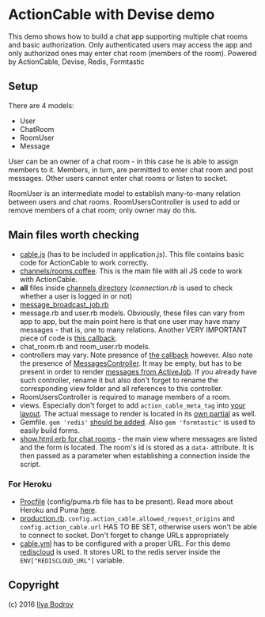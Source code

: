 # ActionCable with Devise demo

This demo shows how to build a chat app supporting multiple chat rooms and basic authorization. Only
authenticated users may access the app and only authorized ones may enter chat room (members of the room).
Powered by ActionCable, Devise, Redis, Formtastic

## Setup

There are 4 models:

* User
* ChatRoom
* RoomUser
* Message

User can be an owner of a chat room - in this case he is able to assign members to it. Members,
in turn, are permitted to enter chat room and post messages. Other users cannot enter chat rooms or listen
to socket.

RoomUser is an intermediate model to establish many-to-many relation between users and chat rooms.
RoomUsersController is used to add or remove members of a chat room; only owner may do this.

## Main files worth checking

* [cable.js](https://github.com/bodrovis-learning/actioncable_devise_demo/blob/master/app/assets/javascripts/cable.js) (has to be included in application.js). This file contains basic code for ActionCable to work correctly.
* [channels/rooms.coffee](https://github.com/bodrovis-learning/actioncable_devise_demo/blob/master/app/assets/javascripts/channels/rooms.coffee).
This is the main file with all JS code to work with ActionCable.
* **all** files inside [channels directory](https://github.com/bodrovis-learning/actioncable_devise_demo/tree/master/app/channels) (*connection.rb* is used to check whether a user is logged in or not)
* [message_broadcast_job.rb](https://github.com/bodrovis-learning/actioncable_devise_demo/blob/master/app/jobs/message_broadcast_job.rb)
* message.rb and user.rb models. Obviously, these files can vary from app to app, but the main point here is that one user may have many messages - that is, one to many relations.
Another VERY IMPORTANT piece of code is [this callback](https://github.com/bodrovis-learning/actioncable_devise_demo/blob/master/app/models/message.rb#L6).
* chat_room.rb and room_user.rb models.
* controllers may vary. Note presence of [the callback](https://github.com/bodrovis-learning/actioncable_devise_demo/blob/master/app/controllers/application_controller.rb#L6) however.
Also note the presence of [MessagesController](https://github.com/bodrovis-learning/actioncable_devise_demo/blob/master/app/controllers/messages_controller.rb). It may be empty, but has to be present in order to render
[messages from ActiveJob](https://github.com/bodrovis-learning/actioncable_devise_demo/blob/master/app/jobs/message_broadcast_job.rb#L11). If you already have such controller, rename it but also don't forget to rename
the corresponding view folder and all references to this controller.
* RoomUsersController is required to manage members of a room.
* views. Especially don't forget to add `action_cable_meta_tag` into [your layout](https://github.com/bodrovis-learning/actioncable_devise_demo/blob/master/app/views/layouts/application.html.erb#L6).
The actual message to render is located in its [own partial](https://github.com/bodrovis-learning/actioncable_devise_demo/blob/master/app/views/messages/_message.html.erb) as well.
* Gemfile. `gem 'redis'` [should be added](https://github.com/bodrovis-learning/actioncable_devise_demo/blob/master/Gemfile#L7).
Also `gem 'formtastic'` is used to easily build forms.
* [show.html.erb for chat rooms](https://github.com/bodrovis-learning/actioncable_devise_demo/blob/master/app/views/chat_rooms/show.html.erb) - the main view where messages are listed and the form is located.
The room's id is stored as a `data-` attribute. It is then passed as a parameter when establishing a connection inside the script.

### For Heroku

* [Procfile](https://github.com/bodrovis-learning/actioncable_devise_demo/blob/master/Procfile) (config/puma.rb file has to be present).
Read more about Heroku and Puma [here](https://devcenter.heroku.com/articles/deploying-rails-applications-with-the-puma-web-server).
* [production.rb](https://github.com/bodrovis-learning/actioncable_devise_demo/blob/master/config/environments/production.rb#L89).
`config.action_cable.allowed_request_origins` and `config.action_cable.url` HAS TO BE SET, otherwise users
won't be able to connect to socket. Don't forget to change URLs appropriately
* [cable.yml](https://github.com/bodrovis-learning/actioncable_devise_demo/blob/master/config/cable.yml#L4)
has to be configured with a proper URL. For this demo [rediscloud](https://elements.heroku.com/addons/rediscloud) is used.
It stores URL to the redis server inside the `ENV["REDISCLOUD_URL"]` variable.

## Copyright

(c) 2016 [Ilya Bodrov](http://ilyabodrov.me)
